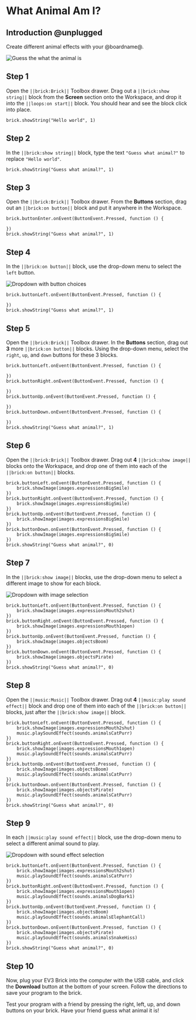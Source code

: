 # What Animal Am I?

## Introduction @unplugged

Create different animal effects with your @boardname@.

![Guess the what the animal is](/static/tutorials/what-animal-am-i/guess-animal.gif)

## Step 1

Open the ``||brick:Brick||`` Toolbox drawer. Drag out a ``||brick:show string||`` block from the **Screen** section onto the Workspace, and drop it into the ``||loops:on start||`` block. You should hear and see the block click into place.

```block
brick.showString("Hello world", 1)
```

## Step 2

In the ``||brick:show string||`` block, type the text ``"Guess what animal?"`` to replace ``"Hello world"``.

```blocks
brick.showString("Guess what animal?", 1)
```

## Step 3

Open the ``||brick:Brick||`` Toolbox drawer. From the **Buttons** section, drag out an ``||brick:on button||`` block and put it anywhere in the Workspace.

```blocks
brick.buttonEnter.onEvent(ButtonEvent.Pressed, function () { 
     
}) 
brick.showString("Guess what animal?", 1)
```

## Step 4

In the ``||brick:on button||`` block, use the drop-down menu to select the ``left`` button. 
 
![Dropdown with button choices](/static/tutorials/what-animal-am-i/on-button-dropdown.png)

```blocks
brick.buttonLeft.onEvent(ButtonEvent.Pressed, function () { 
     
}) 
brick.showString("Guess what animal?", 1) 
```

## Step 5

Open the ``||brick:Brick||`` Toolbox drawer. In the **Buttons** section, drag out **3** more ``||brick:on button||`` blocks. Using the drop-down menu, select the ``right``, ``up``, and ``down`` buttons for these 3 blocks.

```blocks
brick.buttonLeft.onEvent(ButtonEvent.Pressed, function () { 
     
}) 
brick.buttonRight.onEvent(ButtonEvent.Pressed, function () { 
     
}) 
brick.buttonUp.onEvent(ButtonEvent.Pressed, function () { 
     
}) 
brick.buttonDown.onEvent(ButtonEvent.Pressed, function () { 
     
}) 
brick.showString("Guess what animal?", 1) 
```

## Step 6

Open the ``||brick:Brick||`` Toolbox drawer. Drag out **4** ``||brick:show image||`` blocks onto the Workspace, and drop one of them into each of the ``||brick:on button||`` blocks.

```blocks
brick.buttonLeft.onEvent(ButtonEvent.Pressed, function () { 
    brick.showImage(images.expressionsBigSmile) 
}) 
brick.buttonRight.onEvent(ButtonEvent.Pressed, function () { 
    brick.showImage(images.expressionsBigSmile) 
}) 
brick.buttonUp.onEvent(ButtonEvent.Pressed, function () { 
    brick.showImage(images.expressionsBigSmile) 
}) 
brick.buttonDown.onEvent(ButtonEvent.Pressed, function () { 
    brick.showImage(images.expressionsBigSmile) 
}) 
brick.showString("Guess what animal?", 0)
```

## Step 7

In the ``||brick:show image||`` blocks, use the drop-down menu to select a different image to show for each block. 
 
![Dropdown with image selection](/static/tutorials/what-animal-am-i/show-image-dropdown.png)

```blocks
brick.buttonLeft.onEvent(ButtonEvent.Pressed, function () {
    brick.showImage(images.expressionsMouth2shut)
})
brick.buttonRight.onEvent(ButtonEvent.Pressed, function () {
    brick.showImage(images.expressionsMouth1open)
})
brick.buttonUp.onEvent(ButtonEvent.Pressed, function () {
    brick.showImage(images.objectsBoom)
})
brick.buttonDown.onEvent(ButtonEvent.Pressed, function () {
    brick.showImage(images.objectsPirate)
})
brick.showString("Guess what animal?", 0)
```

## Step 8

Open the ``||music:Music||`` Toolbox drawer. Drag out **4** ``||music:play sound effect||`` block and drop one of them into each of the ``||brick:on button||`` blocks, just after the ``||brick:show image||`` block.

```blocks
brick.buttonLeft.onEvent(ButtonEvent.Pressed, function () {
    brick.showImage(images.expressionsMouth2shut)
    music.playSoundEffect(sounds.animalsCatPurr)
}) 
brick.buttonRight.onEvent(ButtonEvent.Pressed, function () {
    brick.showImage(images.expressionsMouth1open)
    music.playSoundEffect(sounds.animalsCatPurr)
})
brick.buttonUp.onEvent(ButtonEvent.Pressed, function () {
    brick.showImage(images.objectsBoom)
    music.playSoundEffect(sounds.animalsCatPurr)
})
brick.buttonDown.onEvent(ButtonEvent.Pressed, function () {
    brick.showImage(images.objectsPirate)
    music.playSoundEffect(sounds.animalsCatPurr)
})
brick.showString("Guess what animal?", 0)
```

## Step 9

In each ``||music:play sound effect||`` block, use the drop-down menu to select a different animal sound to play.
 
![Dropdown with sound effect selection](/static/tutorials/what-animal-am-i/play-sound-effect-dropdown.png)

```blocks
brick.buttonLeft.onEvent(ButtonEvent.Pressed, function () {
    brick.showImage(images.expressionsMouth2shut)
    music.playSoundEffect(sounds.animalsCatPurr)
})
brick.buttonRight.onEvent(ButtonEvent.Pressed, function () {
    brick.showImage(images.expressionsMouth1open)
    music.playSoundEffect(sounds.animalsDogBark1)
})
brick.buttonUp.onEvent(ButtonEvent.Pressed, function () {
    brick.showImage(images.objectsBoom)
    music.playSoundEffect(sounds.animalsElephantCall)
})
brick.buttonDown.onEvent(ButtonEvent.Pressed, function () {
    brick.showImage(images.objectsPirate)
    music.playSoundEffect(sounds.animalsSnakeHiss)
})
brick.showString("Guess what animal?", 0)
```

## Step 10

Now, plug your EV3 Brick into the computer with the USB cable, and click the **Download** button at the bottom of your screen. Follow the directions to save your program to the brick.

Test your program with a friend by pressing the right, left, up, and down buttons on your brick. Have your friend guess what animal it is!
